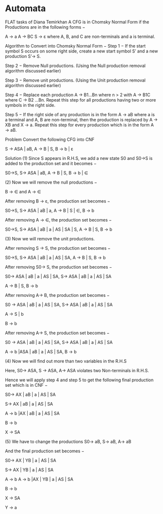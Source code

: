 # Automata
FLAT tasks of Diana Temirkhan
A CFG is in Chomsky Normal Form if the Productions are in the following forms −

A → a
A → BC
S → ε
where A, B, and C are non-terminals and a is terminal.

Algorithm to Convert into Chomsky Normal Form −
Step 1 − If the start symbol S occurs on some right side, create a new start symbol S’ and a new production S’→ S.

Step 2 − Remove Null productions. (Using the Null production removal algorithm discussed earlier)

Step 3 − Remove unit productions. (Using the Unit production removal algorithm discussed earlier)

Step 4 − Replace each production A → B1…Bn where n > 2 with A → B1C where C → B2 …Bn. Repeat this step for all productions having two or more symbols in the right side.

Step 5 − If the right side of any production is in the form A → aB where a is a terminal and A, B are non-terminal, then the production is replaced by A → XB and X → a. Repeat this step for every production which is in the form A → aB.

Problem
Convert the following CFG into CNF

S → ASA | aB, A → B | S, B → b | ε

Solution
(1) Since S appears in R.H.S, we add a new state S0 and S0→S is added to the production set and it becomes −

S0→S, S→ ASA | aB, A → B | S, B → b | ∈

(2) Now we will remove the null productions −

B → ∈ and A → ∈

After removing B → ε, the production set becomes −

S0→S, S→ ASA | aB | a, A → B | S | ∈, B → b

After removing A → ∈, the production set becomes −

S0→S, S→ ASA | aB | a | AS | SA | S, A → B | S, B → b

(3) Now we will remove the unit productions.

After removing S → S, the production set becomes −

S0→S, S→ ASA | aB | a | AS | SA, A → B | S, B → b

After removing S0→ S, the production set becomes −

S0→ ASA | aB | a | AS | SA, S→ ASA | aB | a | AS | SA

A → B | S, B → b

After removing A→ B, the production set becomes −

S0 → ASA | aB | a | AS | SA, S→ ASA | aB | a | AS | SA

A → S | b

B → b

After removing A→ S, the production set becomes −

S0 → ASA | aB | a | AS | SA, S→ ASA | aB | a | AS | SA

A → b |ASA | aB | a | AS | SA, B → b

(4) Now we will find out more than two variables in the R.H.S

Here, S0→ ASA, S → ASA, A→ ASA violates two Non-terminals in R.H.S.

Hence we will apply step 4 and step 5 to get the following final production set which is in CNF −

S0→ AX | aB | a | AS | SA

S→ AX | aB | a | AS | SA

A → b |AX | aB | a | AS | SA

B → b

X → SA

(5) We have to change the productions S0→ aB, S→ aB, A→ aB

And the final production set becomes −

S0→ AX | YB | a | AS | SA

S→ AX | YB | a | AS | SA

A → b A → b |AX | YB | a | AS | SA

B → b

X → SA

Y → a
